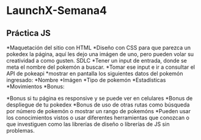 # LaunchX-Semana4
## Práctica JS

*Maquetación del sitio con HTML
*Diseño con CSS para que parezca un pokedex la página, aquí les dejo una imágen de uno, pero pueden volar su creatividad a como gusten. SDLC
*Tener un input de entrada, donde se meta el nombre del pokemón a buscar.
*Tomar ese input e ir a consultar el API de pokeapi
*mostrar en pantalla los siguientes datos del pokemón ingresado:
*Nombre
*Imágen
*Tipo de pokemón
*Estadísticas
*Movimientos
*Bonus:

*Bonus si tu página es responsive y se puede ver en celulares
*Bonus de despliegue de tu pokedex
*Bonus de uso de otras rutas como búsqueda por número de pokemón o mostrar un rango de pokemóns
*Pueden usar los conocimientos vistos o usar diferentes herramientas que conozcan o que investiguen como las librerías de diseño o librerías de JS sin problemas.
